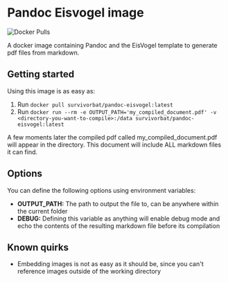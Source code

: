 # Pandoc Eisvogel image

![Docker Pulls](https://img.shields.io/docker/pulls/survivorbat/pandoc-eisvogel)

A docker image containing Pandoc and the EisVogel template to generate pdf files from markdown.

## Getting started

Using this image is as easy as:

1. Run `docker pull survivorbat/pandoc-eisvogel:latest`
1. Run `docker run --rm -e OUTPUT_PATH='my_compiled_document.pdf' -v <directory-you-want-to-compile>:/data survivorbat/pandoc-eisvogel:latest`

A few moments later the compiled pdf called my_compiled_document.pdf will appear in the directory.
This document will include ALL markdown files it can find.

## Options

You can define the following options using environment variables:

- **OUTPUT_PATH:** The path to output the file to, can be anywhere within the current folder
- **DEBUG:** Defining this variable as anything will enable debug mode and echo the contents of the resulting markdown file before its compilation

## Known quirks

- Embedding images is not as easy as it should be, since you can't reference images outside of the working directory
